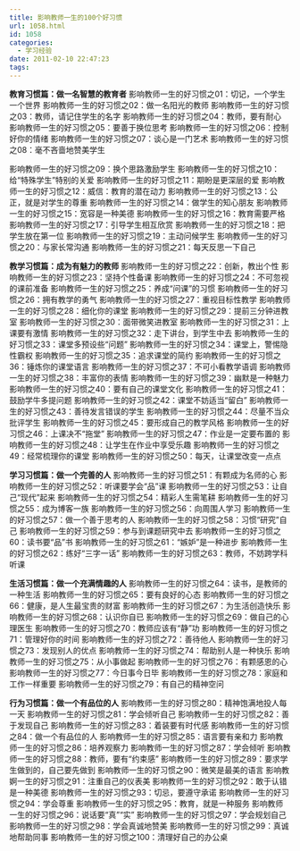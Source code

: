 ```yaml
---
title: 影响教师一生的100个好习惯
url: 1058.html
id: 1058
categories:
  - 学习经验
date: 2011-02-10 22:47:23
tags:
---
```


**教育习惯篇：做一名智慧的教育者** 影响教师一生的好习惯之01：切记，一个学生一个世界 影响教师一生的好习惯之02：做一名阳光的教师 影响教师一生的好习惯之03：教师，请记住学生的名字 影响教师一生的好习惯之04：教师，要有耐心 影响教师一生的好习惯之05：要善于换位思考 影响教师一生的好习惯之06：控制好你的情绪 影响教师一生的好习惯之07：谈心是一门艺术 影响教师一生的好习惯之08：毫不吝啬地赞美学生  
  
影响教师一生的好习惯之09：换个思路激励学生 影响教师一生的好习惯之10：给“特殊学生”特别的关爱 影响教师一生的好习惯之11：期盼是更深层的爱 影响教师一生的好习惯之12：威信：教育的潜在动力 影响教师一生的好习惯之13：公正，就是对学生的尊重 影响教师一生的好习惯之14：做学生的知心朋友 影响教师一生的好习惯之15：宽容是一种美德 影响教师一生的好习惯之16：教育需要严格 影响教师一生的好习惯之17：引导学生相互欣赏 影响教师一生的好习惯之18：把学生放在第一位 影响教师一生的好习惯之19：主动问候学生 影响教师一生的好习惯之20：与家长常沟通 影响教师一生的好习惯之21：每天反思一下自己  
  
**教学习惯篇：成为有魅力的教师** 影响教师一生的好习惯之22：创新，教出个性 影响教师一生的好习惯之23：坚持个性备课 影响教师一生的好习惯之24：不可忽视的课前准备 影响教师一生的好习惯之25：养成“问课”的习惯 影响教师一生的好习惯之26：拥有教学的勇气 影响教师一生的好习惯之27：重视目标性教学 影响教师一生的好习惯之28：细化你的课堂 影响教师一生的好习惯之29：提前三分钟进教室 影响教师一生的好习惯之30：面带微笑进教室 影响教师一生的好习惯之31：上课要有激情 影响教师一生的好习惯之32：走下讲台，到学生中去 影响教师一生的好习惯之33：课堂多预设些“问题” 影响教师一生的好习惯之34：课堂上，警惕隐性霸权 影响教师一生的好习惯之35：追求课堂的简约 影响教师一生的好习惯之36：锤炼你的课堂语言 影响教师一生的好习惯之37：不可小看教学语调 影响教师一生的好习惯之38：丰富你的表情 影响教师一生的好习惯之39：幽默是一种魅力 影响教师一生的好习惯之40：要有自己的课堂文化 影响教师一生的好习惯之41：鼓励学牛多提问题 影响教师一生的好习惯之42：课堂不妨适当“留白” 影响教师一生的好习惯之43：善待发言错误的学生 影响教师一生的好习惯之44：尽量不当众批评学生 影响教师一生的好习惯之45：要形成自己的教学风格 影响教师一生的好习惯之46：上课决不“拖堂” 影响教师一生的好习惯之47：作业是一定要布置的 影响教师一生的好习惯之48：让学生在作业中享受乐趣 影响教师一生的好习惯之49：经常梳理你的课堂 影响教师一生的好习惯之50：每天，让课堂改变一点点  
  
**学习习惯篇：做一个完善的人** 影响教师一生的好习惯之51：有颗成为名师的心 影响教师一生的好习惯之52：听课要学会“品”课 影响教师一生的好习惯之53：让自己“现代”起来 影响教师一生的好习惯之54：精彩人生需笔耕 影响教师一生的好习惯之55：成为博客一族 影响教师一生的好习惯之56：向周围人学习 影响教师一生的好习惯之57：做一个善于思考的人 影响教师一生的好习惯之58：习惯“研究”自己 影响教师一生的好习惯之59：参与到课题研究中去 影响教师一生的好习惯之60：读书要“品”书 影响教师一生的好习惯之61：“嫉妒”是一种进步 影响教师一生的好习惯之62：练好“三字一话” 影响教师一生的好习惯之63：教师，不妨跨学科听课  
  
**生活习惯篇：做一个充满情趣的人** 影响教师一生的好习惯之64：读书，是教师的一种生活 影响教师一生的好习惯之65：要有良好的心态 影响教师一生的好习惯之66：健康，是人生最宝贵的财富 影响教师一生的好习惯之67：为生活创造快乐 影响教师一生的好习惯之68：认识你自已 影响教师一生的好习惯之69：做自己的心理医生 影响教师一生的好习惯之70：教师应该有“静”功 影响教师一生的好习惯之71：管理好你的时间 影响教师一生的好习惯之72：善待他人 影响教师一生的好习惯之73：发现别人的优点 影响教师一生的好习惯之74：帮助别人是一种快乐 影响教师一生的好习惯之75：从小事做起 影响教师一生的好习惯之76：有颗感恩的心 影响教师一生的好习惯之77：今日事今日毕 影响教师一生的好习惯之78：家庭和工作一样重要 影响教师一生的好习惯之79：有自己的精神空问  
  
**行为习惯篇：做一个有品位的人** 影响教师一生的好习惯之80：精神饱满地投人每一天 影响教师一生的好习惯之81：学会倾听自己 影响教师一生的好习惯之82：善于发现自己 影响教师一生的好习惯之83：着装要有时代感 影响教师一生的好习惯之84：做一个有品位的人 影响教师一生的好习惯之85：语言要有亲和力 影响教师一生的好习惯之86：培养观察力 影响教师一生的好习惯之87：学会倾听 影响教师一生的好习惯之88：教师，要有“约束感” 影响教师一生的好习惯之89：要求学生做到的，自己要先做到 影响教师一生的好习惯之90：微笑是最美的语言 影响教婀一生的好习惯之91：注重自己的仪表美 影响教师一生的好习惯之92：敢于认错是一种美德 影响教师一生的好习惯之93：切忌，要遵守承诺 影响教师一生的好习惯之94：学会尊重 影响教师一生的好习惯之95：教育，就是一种服务 影响教师一生的好习惯之96：说话要“真”“实” 影响教师一生的好习惯之97：学会规划自己 影响教师一生的好习惯之98：学会真诚地赞美 影响教师一生的好习惯之99：真诚地帮助同事 影响教师一生的好习惯之100：清理好自己的办公桌
